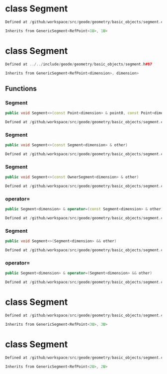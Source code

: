 # class Segment

```cpp
Defined at /github/workspace/src/geode/geometry/basic_objects/segment.cpp#198
```

```cpp
Inherits from GenericSegment<RefPoint<1U>, 1U>
```



# class Segment

```cpp
Defined at ../../include/geode/geometry/basic_objects/segment.h#87
```

```cpp
Inherits from GenericSegment<RefPoint<dimension>, dimension>
```



## Functions

### Segment

```cpp
public void Segment<>(const Point<dimension> & point0, const Point<dimension> & point1)
```

```cpp
Defined at /github/workspace/src/geode/geometry/basic_objects/segment.cpp#152
```

### Segment

```cpp
public void Segment<>(const Segment<dimension> & other)
```

```cpp
Defined at /github/workspace/src/geode/geometry/basic_objects/segment.cpp#158
```

### Segment

```cpp
public void Segment<>(const OwnerSegment<dimension> & other)
```

```cpp
Defined at /github/workspace/src/geode/geometry/basic_objects/segment.cpp#163
```

### operator=

```cpp
public Segment<dimension> & operator=(const Segment<dimension> & other)
```

```cpp
Defined at /github/workspace/src/geode/geometry/basic_objects/segment.cpp#169
```

### Segment

```cpp
public void Segment<>(Segment<dimension> && other)
```

```cpp
Defined at /github/workspace/src/geode/geometry/basic_objects/segment.cpp#176
```

### operator=

```cpp
public Segment<dimension> & operator=(Segment<dimension> && other)
```

```cpp
Defined at /github/workspace/src/geode/geometry/basic_objects/segment.cpp#181
```



# class Segment

```cpp
Defined at /github/workspace/src/geode/geometry/basic_objects/segment.cpp#200
```

```cpp
Inherits from GenericSegment<RefPoint<3U>, 3U>
```



# class Segment

```cpp
Defined at /github/workspace/src/geode/geometry/basic_objects/segment.cpp#199
```

```cpp
Inherits from GenericSegment<RefPoint<2U>, 2U>
```



